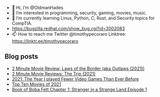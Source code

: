 - 👋 Hi, I’m @OldmanHades
- 👀 I’m interested in programming, security, gaming, movies, music.
- 🌱 I’m currently learning Linux, Python, C, Rust, and Security topics for CompTIA.
- https://bugzilla.redhat.com/show_bug.cgi?id=2002083
- 📫 How to reach me Twitter @timothypecoraro
Linktree: https://linktr.ee/timothypecoraro

## Blog posts
<!-- BLOG-POST-LIST:START -->
- [2 Minute Movie Review: Laws of the Border &lpar;aka Outlaws &lpar;2021&rpar;&rpar;](https://medium.com/@timothypecoraro/2-minute-movie-review-laws-of-the-border-aka-outlaws-2021-cb92a387d23f?source=rss-5097f5c9b801------2)
- [2 Minute Movie Reviews: The Trip &lpar;2021&rpar;](https://medium.com/@timothypecoraro/2-minute-movie-reviews-the-trip-2021-e09f63872fce?source=rss-5097f5c9b801------2)
- [2021: The Year I played Fewer Video Games Than Ever Before](https://medium.com/@timothypecoraro/2021-the-year-i-played-fewer-video-games-than-ever-before-ce92becdd57a?source=rss-5097f5c9b801------2)
- [Top Ten Movies of 2021](https://medium.com/@timothypecoraro/top-ten-movies-of-2021-48d77e753c29?source=rss-5097f5c9b801------2)
- [Book of Boba Fett Chapter 1: Stranger in a Strange Land Episode 1](https://medium.com/@timothypecoraro/book-of-boba-fett-chapter-1-stranger-in-a-strange-land-episode-1-2d88a776ad71?source=rss-5097f5c9b801------2)
<!-- BLOG-POST-LIST:END -->
